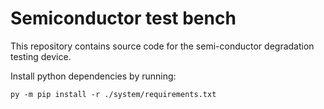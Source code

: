 # Semiconductor test bench

This repository contains source code for the semi-conductor degradation testing device.

Install python dependencies by running:
```
py -m pip install -r ./system/requirements.txt
```
